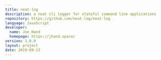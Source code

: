 ```yaml
---
title: neat-log
description: a neat cli logger for stateful command line applications
repository: https://github.com/neat-log/neat-log
language: JavaScript
developer:
  name: Joe Hand
  homepage: https://jhand.space/
version: 1.0.0
layout: project
date: 2019-09-13
---
```


